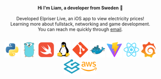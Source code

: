 <div id="header" align="center">
  <div id="content">
    <p>
      <strong>Hi I'm Liam, a developer from Sweden</strong> 👋
      <br>
      <br>
      Developed Elpriser Live, an iOS app to view electricity prices!<br>
      Learning more about fullstack, networking and game development.<br>
      You can reach me quickly through <a href="mailto:public.riptide549@passinbox.com">email</a>.
    </p>
  </div>
  <br>
  <div>
    <img src="https://github.com/devicons/devicon/blob/master/icons/python/python-original.svg" title="Python" alt="Python" width="50" height="50"/>
    <img src="https://github.com/devicons/devicon/blob/master/icons/go/go-original.svg" title="Golang" alt="Golang" width="50" height="50"/>
    <img src="https://github.com/devicons/devicon/blob/master/icons/swift/swift-original.svg" title="Golang" alt="Golang" width="50" height="50"/>
    <img src="https://github.com/devicons/devicon/blob/master/icons/linux/linux-original.svg" title="Linux CLI" alt="Linux" width="50" height="50"/>
    <img src="https://github.com/devicons/devicon/blob/master/icons/git/git-original.svg" title="Git" alt="Git" width="50" height="50"/>
    <img src="https://github.com/devicons/devicon/blob/master/icons/docker/docker-original.svg" title="Docker" alt="Docker" width="50" height="50"/>
    <img src="https://github.com/devicons/devicon/blob/master/icons/vitejs/vitejs-original.svg" title="Vitejs" alt="Vitejs" width="50" height="50"/>
    <img src="https://github.com/devicons/devicon/blob/master/icons/react/react-original.svg" title="React" alt="React" width="50" height="50"/>
    <img src="https://github.com/devicons/devicon/blob/master/icons/grafana/grafana-original.svg" title="Grafana" alt="Grafana" width="50" height="50"/>
    <img src="https://github.com/devicons/devicon/blob/master/icons/traefikproxy/traefikproxy-original.svg" title="Traefik Proxy" alt="Traefik Proxy" width="50" height="50"/>
    <img src="https://github.com/devicons/devicon/blob/master/icons/amazonwebservices/amazonwebservices-plain-wordmark.svg" title="AWS" alt="AWS" width="50" height="50"/>
  </div>
</div>
